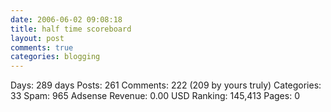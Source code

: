```yaml
---
date: 2006-06-02 09:08:18
title: half time scoreboard
layout: post
comments: true
categories: blogging
---
```

Days: 289 days 
Posts: 261 
Comments: 222 (209 by yours truly) 
Categories: 33 
Spam: 965 
Adsense Revenue: 0.00 USD 
Ranking: 145,413 
Pages: 0 
